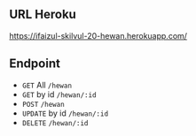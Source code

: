 ## URL Heroku
https://ifaizul-skilvul-20-hewan.herokuapp.com/

## Endpoint
- `GET` All `/hewan`
- `GET` by id `/hewan/:id`
- `POST` `/hewan`
- `UPDATE` by id `/hewan/:id`
- `DELETE` `/hewan/:id`